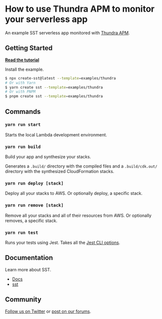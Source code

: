 # How to use Thundra APM to monitor your serverless app

An example SST serverless app monitored with [Thundra APM](https://apm.docs.thundra.io/).

## Getting Started

[**Read the tutorial**](https://sst.dev/examples/how-to-use-thundra-apm-to-monitor-your-serverless-app.html)

Install the example.

```bash
$ npx create-sst@latest --template=examples/thundra
# Or with Yarn
$ yarn create sst --template=examples/thundra
# Or with PNPM
$ pnpm create sst --template=examples/thundra
```

## Commands

### `yarn run start`

Starts the local Lambda development environment.

### `yarn run build`

Build your app and synthesize your stacks.

Generates a `.build/` directory with the compiled files and a `.build/cdk.out/` directory with the synthesized CloudFormation stacks.

### `yarn run deploy [stack]`

Deploy all your stacks to AWS. Or optionally deploy, a specific stack.

### `yarn run remove [stack]`

Remove all your stacks and all of their resources from AWS. Or optionally removes, a specific stack.

### `yarn run test`

Runs your tests using Jest. Takes all the [Jest CLI options](https://jestjs.io/docs/en/cli).

## Documentation

Learn more about SST.

- [Docs](https://docs.sst.dev)
- [sst](https://docs.sst.dev/packages/sst)

## Community

[Follow us on Twitter](https://twitter.com/sst_dev) or [post on our forums](https://discourse.sst.dev).
